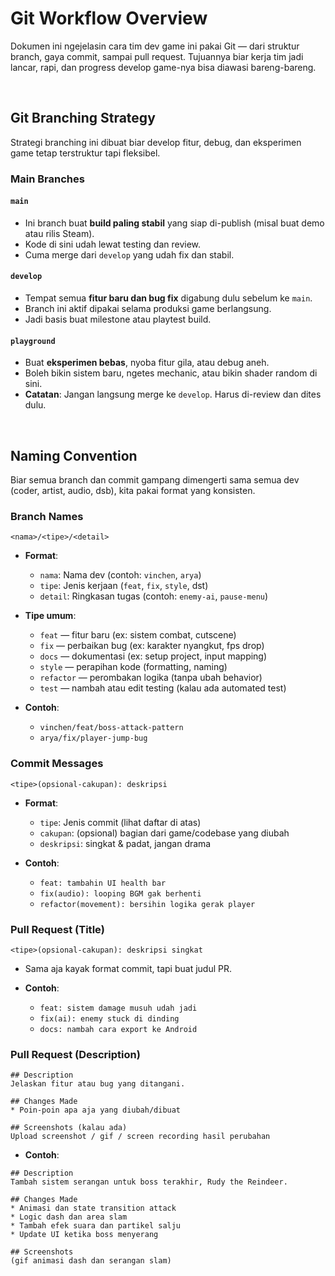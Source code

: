# Git Workflow Overview

Dokumen ini ngejelasin cara tim dev game ini pakai Git — dari struktur branch, gaya commit, sampai pull request. Tujuannya biar kerja tim jadi lancar, rapi, dan progress develop game-nya bisa diawasi bareng-bareng.

<br>

## Git Branching Strategy

Strategi branching ini dibuat biar develop fitur, debug, dan eksperimen game tetap terstruktur tapi fleksibel.

### Main Branches

#### `main`

* Ini branch buat **build paling stabil** yang siap di-publish (misal buat demo atau rilis Steam).
* Kode di sini udah lewat testing dan review.
* Cuma merge dari `develop` yang udah fix dan stabil.

#### `develop`

* Tempat semua **fitur baru dan bug fix** digabung dulu sebelum ke `main`.
* Branch ini aktif dipakai selama produksi game berlangsung.
* Jadi basis buat milestone atau playtest build.

#### `playground`

* Buat **eksperimen bebas**, nyoba fitur gila, atau debug aneh.
* Boleh bikin sistem baru, ngetes mechanic, atau bikin shader random di sini.
* **Catatan**: Jangan langsung merge ke `develop`. Harus di-review dan dites dulu.

<br>

## Naming Convention

Biar semua branch dan commit gampang dimengerti sama semua dev (coder, artist, audio, dsb), kita pakai format yang konsisten.

### Branch Names

`<nama>/<tipe>/<detail>`

* **Format**:

  * `nama`: Nama dev (contoh: `vinchen`, `arya`)
  * `tipe`: Jenis kerjaan (`feat`, `fix`, `style`, dst)
  * `detail`: Ringkasan tugas (contoh: `enemy-ai`, `pause-menu`)

* **Tipe umum**:

  * `feat` — fitur baru (ex: sistem combat, cutscene)
  * `fix` — perbaikan bug (ex: karakter nyangkut, fps drop)
  * `docs` — dokumentasi (ex: setup project, input mapping)
  * `style` — perapihan kode (formatting, naming)
  * `refactor` — perombakan logika (tanpa ubah behavior)
  * `test` — nambah atau edit testing (kalau ada automated test)

* **Contoh**:

  * `vinchen/feat/boss-attack-pattern`
  * `arya/fix/player-jump-bug`

### Commit Messages

`<tipe>(opsional-cakupan): deskripsi`

* **Format**:

  * `tipe`: Jenis commit (lihat daftar di atas)
  * `cakupan`: (opsional) bagian dari game/codebase yang diubah
  * `deskripsi`: singkat & padat, jangan drama

* **Contoh**:

  * `feat: tambahin UI health bar`
  * `fix(audio): looping BGM gak berhenti`
  * `refactor(movement): bersihin logika gerak player`

### Pull Request (Title)

`<tipe>(opsional-cakupan): deskripsi singkat`

* Sama aja kayak format commit, tapi buat judul PR.

* **Contoh**:

  * `feat: sistem damage musuh udah jadi`
  * `fix(ai): enemy stuck di dinding`
  * `docs: nambah cara export ke Android`

### Pull Request (Description)

```
## Description
Jelaskan fitur atau bug yang ditangani.

## Changes Made
* Poin-poin apa aja yang diubah/dibuat

## Screenshots (kalau ada)
Upload screenshot / gif / screen recording hasil perubahan
```

* **Contoh**:

```
## Description
Tambah sistem serangan untuk boss terakhir, Rudy the Reindeer.

## Changes Made
* Animasi dan state transition attack
* Logic dash dan area slam
* Tambah efek suara dan partikel salju
* Update UI ketika boss menyerang

## Screenshots
(gif animasi dash dan serangan slam)
```
